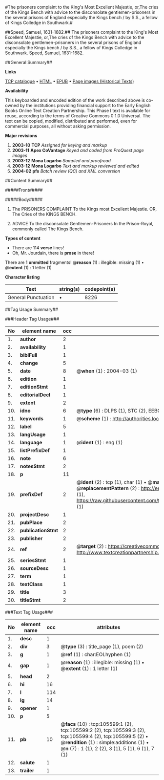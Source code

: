 #The prisoners complaint to the King's Most Excellent Majestie, or,The cries of the Kings Bench with advice to the disconsolate gentlemen-prisoners in the several prisons of England especially the Kings bench / by S.S., a fellow of Kings Colledge in Southwark.#

##Speed, Samuel, 1631-1682.##
The prisoners complaint to the King's Most Excellent Majestie, or,The cries of the Kings Bench with advice to the disconsolate gentlemen-prisoners in the several prisons of England especially the Kings bench / by S.S., a fellow of Kings Colledge in Southwark.
Speed, Samuel, 1631-1682.

##General Summary##

**Links**

[TCP catalogue](http://www.ota.ox.ac.uk/tcp/)  • 
[HTML](http://tei.it.ox.ac.uk/tcp/Texts-HTML/free/A61/A61074.html)  • 
[EPUB](http://tei.it.ox.ac.uk/tcp/Texts-EPUB/free/A61/A61074.epub) • 
[Page images (Historical Texts)](https://data.historicaltexts.jisc.ac.uk/view?pubId=eebo-16976697e&pageId=eebo-16976697e-105599-1)

**Availability**

This keyboarded and encoded edition of the
	       work described above is co-owned by the institutions
	       providing financial support to the Early English Books
	       Online Text Creation Partnership. This Phase I text is
	       available for reuse, according to the terms of Creative
	       Commons 0 1.0 Universal. The text can be copied,
	       modified, distributed and performed, even for
	       commercial purposes, all without asking permission.

**Major revisions**

1. __2003-10__ __TCP__ *Assigned for keying and markup*
1. __2003-11__ __Apex CoVantage__ *Keyed and coded from ProQuest page images*
1. __2003-12__ __Mona Logarbo__ *Sampled and proofread*
1. __2003-12__ __Mona Logarbo__ *Text and markup reviewed and edited*
1. __2004-02__ __pfs__ *Batch review (QC) and XML conversion*

##Content Summary##

#####Front#####

#####Body#####

1. The PRISONERS COMPLAINT To the Kings most Excellent Majestie. OR, The Cries of the KINGS BENCH.

1. ADVICE To the disconsolate Gentlemen-Prisoners In the Prison-Royal, commonly called The Kings Bench.

**Types of content**

  * There are 114 **verse** lines!
  * Oh, Mr. Jourdain, there is **prose** in there!

There are 1 **ommitted** fragments! 
 @__reason__ (1) : illegible: missing (1)  •  @__extent__ (1) : 1 letter (1)

**Character listing**


|Text|string(s)|codepoint(s)|
|---|---|---|
|General Punctuation|•|8226|

##Tag Usage Summary##

###Header Tag Usage###

|No|element name|occ|attributes|
|---|---|---|---|
|1.|__author__|2||
|2.|__availability__|1||
|3.|__biblFull__|1||
|4.|__change__|5||
|5.|__date__|8| @__when__ (1) : 2004-03 (1)|
|6.|__edition__|1||
|7.|__editionStmt__|1||
|8.|__editorialDecl__|1||
|9.|__extent__|2||
|10.|__idno__|6| @__type__ (6) : DLPS (1), STC (2), EEBO-CITATION (1), OCLC (1), VID (1)|
|11.|__keywords__|1| @__scheme__ (1) : http://authorities.loc.gov/ (1)|
|12.|__label__|5||
|13.|__langUsage__|1||
|14.|__language__|1| @__ident__ (1) : eng (1)|
|15.|__listPrefixDef__|1||
|16.|__note__|6||
|17.|__notesStmt__|2||
|18.|__p__|11||
|19.|__prefixDef__|2| @__ident__ (2) : tcp (1), char (1)  •  @__matchPattern__ (2) : ([0-9\-]+):([0-9IVX]+) (1), (.+) (1)  •  @__replacementPattern__ (2) : http://eebo.chadwyck.com/downloadtiff?vid=$1&page=$2 (1), https://raw.githubusercontent.com/textcreationpartnership/Texts/master/tcpchars.xml#$1 (1)|
|20.|__projectDesc__|1||
|21.|__pubPlace__|2||
|22.|__publicationStmt__|2||
|23.|__publisher__|2||
|24.|__ref__|2| @__target__ (2) : https://creativecommons.org/publicdomain/zero/1.0/ (1), http://www.textcreationpartnership.org/docs/. (1)|
|25.|__seriesStmt__|1||
|26.|__sourceDesc__|1||
|27.|__term__|1||
|28.|__textClass__|1||
|29.|__title__|3||
|30.|__titleStmt__|2||


###Text Tag Usage###

|No|element name|occ|attributes|
|---|---|---|---|
|1.|__desc__|1||
|2.|__div__|3| @__type__ (3) : title_page (1), poem (2)|
|3.|__g__|1| @__ref__ (1) : char:EOLhyphen (1)|
|4.|__gap__|1| @__reason__ (1) : illegible: missing (1)  •  @__extent__ (1) : 1 letter (1)|
|5.|__head__|2||
|6.|__hi__|16||
|7.|__l__|114||
|8.|__lg__|14||
|9.|__opener__|1||
|10.|__p__|5||
|11.|__pb__|10| @__facs__ (10) : tcp:105599:1 (2), tcp:105599:2 (2), tcp:105599:3 (2), tcp:105599:4 (2), tcp:105599:5 (2)  •  @__rendition__ (1) : simple:additions (1)  •  @__n__ (7) : 1 (1), 2 (2), 3 (1), 5 (1), 6 (1), 7 (1)|
|12.|__salute__|1||
|13.|__trailer__|1||
